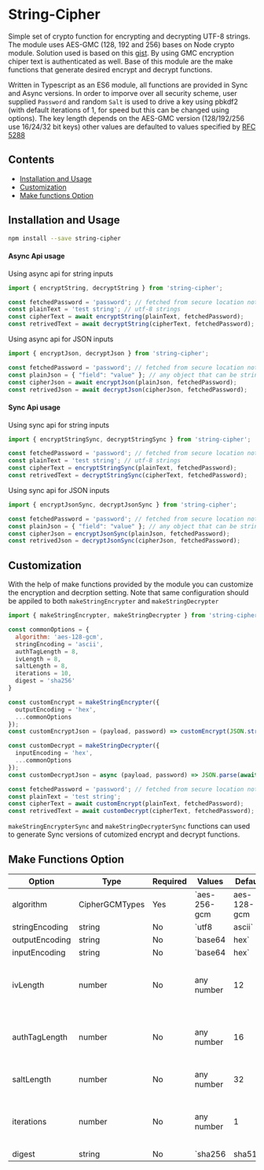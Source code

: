 # String-Cipher

Simple set of crypto function for encrypting and decrypting UTF-8 strings. The module uses AES-GMC (128, 192 and 256) bases on Node crypto module.  Solution used is based on this [gist](https://gist.github.com/AndiDittrich/4629e7db04819244e843.js). By using GMC encryption chiper text is authenticated as well. Base of this module are the make functions that generate desired encrypt and decrypt functions. 

Written in Typescript as an ES6 module, all functions are provided in Sync and Async versions. In order to imporve over all security scheme, user supplied `Password` and random `Salt` is used to drive a key using pbkdf2 (with default iterations of 1, for speed but this can be changed using options). The key length depends on the AES-GMC version (128/192/256 use 16/24/32 bit keys) other values are defaulted to values specified by [RFC 5288](https://tools.ietf.org/html/rfc5288)

## Contents

- [Installation and Usage](#installation-and-usage)
- [Customization](#customization)
- [Make functions Option](#make-functions-option)

## Installation and Usage

```sh
npm install --save string-cipher

```
#### Async Api usage
Using async api for string inputs
```javascript
import { encryptString, decryptString } from 'string-cipher';

const fetchedPassword = 'password'; // fetched from secure location not to placed in code like this 
const plainText = 'test string'; // utf-8 strings
const cipherText = await encryptString(plainText, fetchedPassword);
const retrivedText = await decryptString(cipherText, fetchedPassword);
```
Using async api for JSON inputs
```javascript
import { encryptJson, decryptJson } from 'string-cipher';

const fetchedPassword = 'password'; // fetched from secure location not to placed in code like this 
const plainJson = { "field": "value" }; // any object that can be stringifed by JSON.stringify
const cipherJson = await encryptJson(plainJson, fetchedPassword);
const retrivedJson = await decryptJson(cipherJson, fetchedPassword);
```
#### Sync Api usage
Using sync api for string inputs
```javascript
import { encryptStringSync, decryptStringSync } from 'string-cipher';

const fetchedPassword = 'password'; // fetched from secure location not to placed in code like this 
const plainText = 'test string'; // utf-8 strings
const cipherText = encryptStringSync(plainText, fetchedPassword);
const retrivedText = decryptStringSync(cipherText, fetchedPassword);
```
Using sync api for JSON inputs
```javascript
import { encryptJsonSync, decryptJsonSync } from 'string-cipher';

const fetchedPassword = 'password'; // fetched from secure location not to placed in code like this 
const plainJson = { "field": "value" }; // any object that can be stringifed by JSON.stringify
const cipherJson = encryptJsonSync(plainJson, fetchedPassword);
const retrivedJson = decryptJsonSync(cipherJson, fetchedPassword);
```
## Customization
With the help of make functions provided by the module you can customize the encryption and decrption setting. Note that same configuration should be appiled to both  `makeStringEncrypter` and `makeStringDecrypter` 

```javascript
import { makeStringEncrypter, makeStringDecrypter } from 'string-cipher';

const commonOptions = {
  algorithm: 'aes-128-gcm',
  stringEncoding = 'ascii',
  authTagLength = 8,
  ivLength = 8,
  saltLength = 8,
  iterations = 10,
  digest = 'sha256'
}

const customEncrypt = makeStringEncrypter({
  outputEncoding = 'hex',
  ...commonOptions
});
const customEncryptJson = (payload, password) => customEncrypt(JSON.stringify(payload), password);

const customDecrypt = makeStringDecrypter({
  inputEncoding = 'hex',
  ...commonOptions
});
const customDecryptJson = async (payload, password) => JSON.parse(await customDecrypt(payload, password));

const fetchedPassword = 'password'; // fetched from secure location not to placed in code like this 
const plainText = 'test string';
const cipherText = await customEncrypt(plainText, fetchedPassword);
const retrivedText = await customDecrypt(cipherText, fetchedPassword);

```
`makeStringEncrypterSync` and `makeStringDecrypterSync` functions can used to generate Sync versions of cutomized encrypt and decrypt functions.
## Make Functions Option
|Option|Type|Required|Values|Default|Notes|
|------|----|--------|------|-------|-----|
|algorithm|CipherGCMTypes|Yes|`aes-256-gcm | aes-128-gcm | aes-192-gcm`|none||
|stringEncoding|string|No|`utf8 | ascii`|`utf8`|encoding format of the input string|
|outputEncoding|string|No|`base64 | hex`|`base64`|only for encryption function output format|
|inputEncoding|string|No|`base64 | hex`|`base64`|only for decryption function input format|
|ivLength|number|No|any number|12|Security of encryption depends on this 12 is recomemded|  
|authTagLength|number|No|any number|16|Security of encryption depends on this 16 is recomemded|
|saltLength|number|No|any number|32|Used for password generation|
|iterations|number|No|any number|1|Used by pbkdf2 to drive key, main factor is speed|
|digest|string|No|`sha256 | sha512`|`sha256`|Used by pbkdf2 to drive key|


